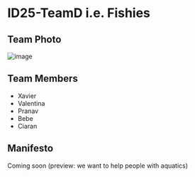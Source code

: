 # ID25-TeamD i.e. Fishies

## Team Photo
![image](https://github.com/user-attachments/assets/f4f652d2-88a8-4309-a2d4-ae576b12b9ea)


## Team Members
- Xavier
- Valentina
- Pranav
- Bebe
- Ciaran

## Manifesto
Coming soon (preview: we want to help people with aquatics)
